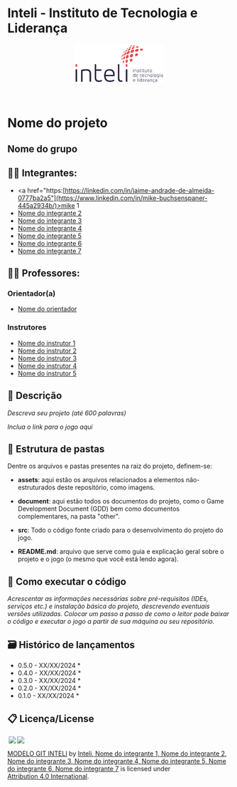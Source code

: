 # Inteli - Instituto de Tecnologia e Liderança 

<p align="center">
<a href= "https://www.inteli.edu.br/"><img src="assets/inteli.png" alt="Inteli - Instituto de Tecnologia e Liderança" border="0" width=40% height=40%></a>
</p>

<br>

# Nome do projeto

## Nome do grupo

## 👨‍🎓 Integrantes: 
- <a href="https:[https://linkedin.com/in/jaime-andrade-de-almeida-0777ba2a5"](https://www.linkedin.com/in/mike-buchsenspaner-445a2934b/)>mike 1</a>
- <a href="https://www.linkedin.com/in/victorbarq/">Nome do integrante 2</a>
- <a href="https://www.linkedin.com/in/victorbarq/">Nome do integrante 3</a> 
- <a href="https://www.linkedin.com/in/victorbarq/">Nome do integrante 4</a> 
- <a href="https://www.linkedin.com/in/victorbarq/">Nome do integrante 5</a>
- <a href="https://www.linkedin.com/in/victorbarq/">Nome do integrante 6</a> 
- <a href="https://www.linkedin.com/in/victorbarq/">Nome do integrante 7</a>

## 👩‍🏫 Professores:
### Orientador(a) 
- <a href="https://www.linkedin.com/in/victorbarq/">Nome do orientador</a>
### Instrutores
- <a href="https://www.linkedin.com/in/victorbarq/">Nome do instrutor 1</a>
- <a href="https://www.linkedin.com/in/victorbarq/">Nome do instrutor 2</a> 
- <a href="https://www.linkedin.com/in/victorbarq/">Nome do instrutor 3</a> 
- <a href="https://www.linkedin.com/in/victorbarq/">Nome do instrutor 4</a>
- <a href="https://www.linkedin.com/in/victorbarq/">Nome do instrutor 5</a> 

## 📜 Descrição

*Descreva seu projeto (até 600 palavras)*

*Inclua o link para o jogo aqui*


## 📁 Estrutura de pastas

Dentre os arquivos e pastas presentes na raiz do projeto, definem-se:

- <b>assets</b>: aqui estão os arquivos relacionados a elementos não-estruturados deste repositório, como imagens.

- <b>document</b>: aqui estão todos os documentos do projeto, como o Game Development Document (GDD) bem como documentos complementares, na pasta "other".

- <b>src</b>: Todo o código fonte criado para o desenvolvimento do projeto do jogo.

- <b>README.md</b>: arquivo que serve como guia e explicação geral sobre o projeto e o jogo (o mesmo que você está lendo agora).

## 🔧 Como executar o código

*Acrescentar as informações necessárias sobre pré-requisitos (IDEs, serviços etc.) e instalação básica do projeto, descrevendo eventuais versões utilizadas. Colocar um passo a passo de como o leitor pode baixar o código e executar o jogo a partir de sua máquina ou seu repositório.*


## 🗃 Histórico de lançamentos

* 0.5.0 - XX/XX/2024
    * 
* 0.4.0 - XX/XX/2024
    * 
* 0.3.0 - XX/XX/2024
    * 
* 0.2.0 - XX/XX/2024
    * 
* 0.1.0 - XX/XX/2024
    *

## 📋 Licença/License

<img style="height:22px!important;margin-left:3px;vertical-align:text-bottom;" src="https://mirrors.creativecommons.org/presskit/icons/cc.svg?ref=chooser-v1"><img style="height:22px!important;margin-left:3px;vertical-align:text-bottom;" src="https://mirrors.creativecommons.org/presskit/icons/by.svg?ref=chooser-v1"><p xmlns:cc="http://creativecommons.org/ns#" xmlns:dct="http://purl.org/dc/terms/"><a property="dct:title" rel="cc:attributionURL" href="https://github.com/Intelihub/Template_M1">MODELO GIT INTELI</a> by <a rel="cc:attributionURL dct:creator" property="cc:attributionName" href="https://github.com/Intelihub/Template_M1">Inteli, Nome do integrante 1, Nome do integrante 2, Nome do integrante 3, Nome do integrante 4, Nome do integrante 5, Nome do integrante 6, Nome do integrante 7</a> is licensed under <a href="http://creativecommons.org/licenses/by/4.0/?ref=chooser-v1" target="_blank" rel="license noopener noreferrer" style="display:inline-block;">Attribution 4.0 International</a>.</p>


